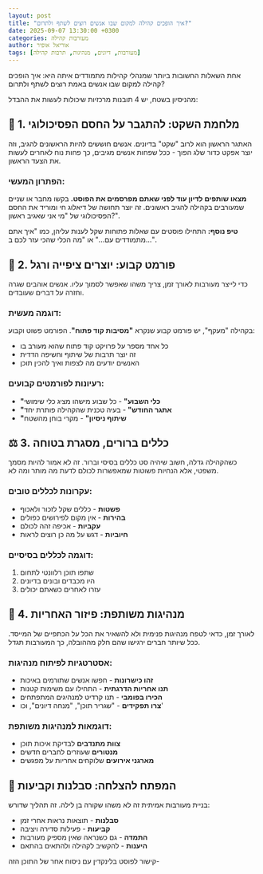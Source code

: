 ```yaml
---
layout: post
title: "איך הופכים קהילה למקום שבו אנשים רוצים לשתף ולתרום?"
date: 2025-09-07 13:30:00 +0300
categories: מעורבות קהילה
author: אוריאל אופיר
tags: [מעורבות, דיונים, מנהיגות, תרבות קהילה]
---
```


אחת השאלות החשובות ביותר שמנהלי קהילות מתמודדים איתה היא: איך הופכים קהילה למקום שבו אנשים באמת רוצים לשתף ולתרום?

מהניסיון בשטח, יש 4 תובנות מרכזיות שיכולות לעשות את ההבדל:

## 🤫 **1. מלחמת השקט: להתגבר על החסם הפסיכולוגי**

האתגר הראשון הוא לרוב "שקט" בדיונים. אנשים חוששים להיות הראשונים להגיב, וזה יוצר אפקט כדור שלג הפוך - ככל שפחות אנשים מגיבים, כך פחות נוח לאחרים לעשות את הצעד הראשון.

### הפתרון המעשי:
**מצאו שותפים לדיון עוד לפני שאתם מפרסמים את הפוסט.** בקשו מחבר או שניים שמעורבים בקהילה להגיב ראשונים. זה יוצר תחושה של דיאלוג חי ומוריד את החסם הפסיכולוגי של "מי אני שאגיב ראשון?".

**טיפ נוסף:** התחילו פוסטים עם שאלות פתוחות שקל לענות עליהן, כמו "איך אתם מתמודדים עם..." או "מה הכלי שהכי עזר לכם ב...".

## 📅 **2. פורמט קבוע: יוצרים ציפייה ורגל**

כדי לייצר מעורבות לאורך זמן, צריך משהו שאפשר לסמוך עליו. אנשים אוהבים שגרה וחזרה על דברים שעובדים.

### דוגמה מעשית:
בקהילה "מעקף", יש פורמט קבוע שנקרא **"מסיבות קוד פתוח"**. הפורמט פשוט וקבוע:
- כל אחד מספר על פרויקט קוד פתוח שהוא מעורב בו
- זה יוצר תרבות של שיתוף וחשיפה הדדית
- האנשים יודעים מה לצפות ואיך להכין תוכן

### רעיונות לפורמטים קבועים:
- **"כלי השבוע"** - כל שבוע מישהו מציג כלי שימושי
- **"אתגר החודש"** - בעיה טכנית שהקהילה פותרת יחד
- **"שיתוף ניסיון"** - מקרי בוחן מהשטח

## ⚖️ **3. כללים ברורים, מסגרת בטוחה**

כשהקהילה גדלה, חשוב שיהיה סט כללים בסיסי וברור. זה לא אמור להיות מסמך משפטי, אלא הנחיות פשוטות שמאפשרות לכולם לדעת מה מותר ומה לא.

### עקרונות לכללים טובים:
- **פשטות** - כללים שקל לזכור ולאכוף
- **בהירות** - אין מקום לפירושים כפולים
- **עקביות** - אכיפה זהה לכולם
- **חיוביות** - דגש על מה כן רוצים לראות

### דוגמה לכללים בסיסיים:
1. שתפו תוכן רלוונטי לתחום
2. היו מכבדים ובונים בדיונים
3. עזרו לאחרים כשאתם יכולים

## 👥 **4. מנהיגות משותפת: פיזור האחריות**

לאורך זמן, כדאי לטפח מנהיגות פנימית ולא להשאיר את הכל על הכתפיים של המייסד. ככל שיותר חברים ירגישו שהם חלק מההובלה, כך המעורבות תגדל.

### אסטרטגיות לפיתוח מנהיגות:
- **זהו כישרונות** - חפשו אנשים שתורמים באיכות
- **תנו אחריות הדרגתית** - התחילו עם משימות קטנות
- **הכירו בפומבי** - תנו קרדיט למנהיגים המתפתחים
- **צרו תפקידים** - "שגריר תוכן", "מנחה דיונים", וכו'

### דוגמאות למנהיגות משותפת:
- **צוות מתנדבים** לבדיקת איכות תוכן
- **מנטורים** שעוזרים לחברים חדשים
- **מארגני אירועים** שלוקחים אחריות על מפגשים

## 🚀 **המפתח להצלחה: סבלנות וקביעות**

בניית מעורבות אמיתית זה לא משהו שקורה בן לילה. זה תהליך שדורש:
- **סבלנות** - תוצאות נראות אחרי זמן
- **קביעות** - פעילות סדירה ויציבה
- **התמדה** - גם כשנראה שאין מספיק מעורבות
- **היענות** - להקשיב לקהילה ולהתאים בהתאם

קישור לפוסט בלינקדין עם ניסוח אחר של התוכן הזה- 